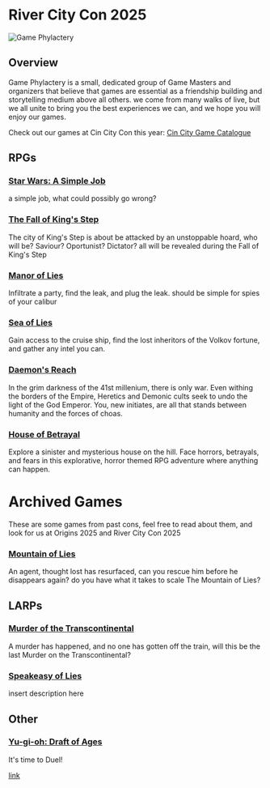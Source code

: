 # River City Con 2025
![Game Phylactery](Purple_Logo.png)
## Overview
Game Phylactery is a small, dedicated group of Game Masters and organizers that believe that games are essential as a friendship building and storytelling medium above all others. we come from many walks of live, but we all unite to bring you the best experiences we can, and we hope you will enjoy our games.

Check out our games at Cin City Con this year: [Cin City Game Catalogue](https://tabletop.events/conventions/cincitycon-2024-tabletop-gaming-convention/schedule#?user_id=99C9CCC0-94E6-11EC-BD3F-AA97C452AE38)

## RPGs



### [Star Wars: A Simple Job](simplejob.md)

 a simple job, what could possibly go wrong?


### [The Fall of King's Step](kingstep.md)
  
  The city of King's Step is about be attacked by an unstoppable hoard, who will be? Saviour? Oportunist? Dictator? all will be revealed during the Fall of King's Step


### [Manor of Lies](manor.md)

 Infiltrate a party, find the leak, and plug the leak. should be simple for spies of your calibur

### [Sea of Lies](sea.md)

 Gain access to the cruise ship, find the lost inheritors of the Volkov fortune, and gather any intel you can. 

 ### [Daemon's Reach](dark.md)

 In the grim darkness of the 41st millenium, there is only war. Even withing the borders of the Empire, Heretics and Demonic cults seek to undo the light of the God Emperor. You, new initiates, are all that stands between humanity and the forces of choas.

 ### [House of Betrayal](betrayal.md)

Explore a sinister and mysterious house on the hill. Face horrors, betrayals, and fears in this explorative, horror themed RPG adventure where anything can happen. 

# Archived Games

These are some games from past cons, feel free to read about them, and look for us at Origins 2025 and River City Con 2025

### [Mountain of Lies](mountain.md)

  An agent, thought lost has resurfaced, can you rescue him before he disappears again? do you have what it takes to scale The Mountain of Lies?

  ## LARPs

### [Murder of the Transcontinental](murder.md)

A murder has happened, and no one has gotten off the train, will this be the last Murder on the Transcontinental?

### [Speakeasy of Lies](speakeasy.md)
  
insert description here
  
## Other

### [Yu-gi-oh: Draft of Ages](draftofages.md)

It's time to Duel!

[link](popup.html)

